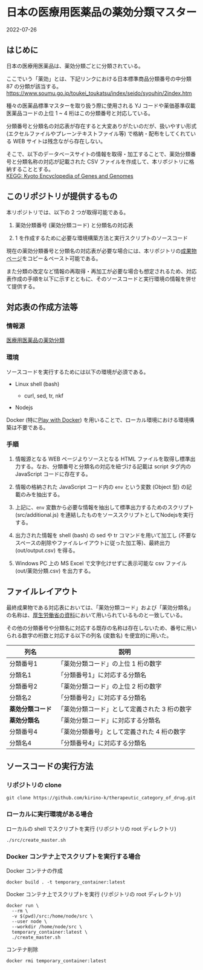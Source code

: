 # 日本の医療用医薬品の薬効分類マスター

2022-07-26


## はじめに

日本の医療用医薬品は、薬効分類ごとに分類されている。<br>

ここでいう「薬効」とは、下記リンクにおける日本標準商品分類番号の中分類 87 の分類が該当する。<br>
https://www.soumu.go.jp/toukei_toukatsu/index/seido/syouhin/2index.htm

種々の医薬品標準マスターを取り扱う際に使用される YJ コードや薬価基準収載医薬品コードの上位 1 ~ 4 桁はこの分類番号と対応している。

分類番号と分類名の対応表が存在すると大変ありがたいのだが、扱いやすい形式 (エクセルファイルやプレーンテキストファイル等) で格納・配布をしてくれている WEB サイトは残念ながら存在しない。

そこで、以下のデータベースサイトの情報を取得・加工することで、薬効分類番号と分類名称の対応が記載された CSV ファイルを作成して、本リポジトリに格納することとする。<br>
[KEGG: Kyoto Encyclopedia of Genes and Genomes](https://www.kegg.jp/kegg/)


## このリポジトリが提供するもの

本リポジトリでは、以下の 2 つが取得可能である。

1. 薬効分類番号 (薬効分類コード) と分類名の対応表 

2. 1 を作成するために必要な環境構築方法と実行スクリプトのソースコード

現在の薬効分類番号と分類名の対応表が必要な場合には、本リポジトリの[成果物ページ](https://github.com/kirino-k/therapeutic_category_of_drug/blob/main/src/out/output.csv)をコピー＆ペースト可能である。

また分類の改定など情報の再取得・再加工が必要な場合も想定されるため、対応表作成の手順を以下に示すとともに、そのソースコードと実行環境の情報を併せて提供する。


## 対応表の作成方法等

### 情報源

[医療用医薬品の薬効分類](https://www.kegg.jp/brite/jp08301)

### 環境

ソースコードを実行するためには以下の環境が必須である。

- Linux shell (bash)
    - curl, sed, tr, nkf

- Nodejs

Docker (特に[Play with Docker](https://labs.play-with-docker.com/)) を用いることで、ローカル環境における環境構築は不要である。

### 手順

1. 情報源となる WEB ページよりソースとなる HTML ファイルを取得し標準出力する。なお、分類番号と分類名の対応を紐づける記載は script タグ内の JavaScript コードに存在する。

1. 情報の格納された JavaScript コード内の `env` という変数 (Object 型) の記載のみを抽出する。

1. 上記に、`env` 変数から必要な情報を抽出して標準出力するためのスクリプト (src/additional.js) を連結したものをソーススクリプトとしてNodejsを実行する。

1. 出力された情報を shell (bash) の sed や tr コマンドを用いて加工し (不要なスペースの削除やファイルレイアウトに従った加工等)、最終出力 (out/output.csv) を得る。

1. Windows PC 上の MS Excel で文字化けせずに表示可能な csv ファイル (out/薬効分類.csv) を出力する。


## ファイルレイアウト

最終成果物である対応表においては、「薬効分類コード」および「薬効分類名」の名称は、[厚生労働省の資料](https://www.mhlw.go.jp/content/11120000/000953106.pdf)において用いられているものと一致している。

その他の分類番号や分類名に対応する既存の名称は存在しないため、番号に用いられる数字の桁数と対応する以下の列名 (変数名) を便宜的に用いた。


| 列名              | 説明                                         |
|-------------------|----------------------------------------------|
|分類番号1          | 「薬効分類コード」の上位 1 桁の数字          |
|分類名1            | 「分類番号1」に対応する分類名                |
|分類番号2          | 「薬効分類コード」の上位 2 桁の数字          |
|分類名2            | 「分類番号2」に対応する分類名                |
|**薬効分類コード** | 「薬効分類コード」として定義された 3 桁の数字|
|**薬効分類名**     | 「薬効分類コード」に対応する分類名           |
|分類番号4          | 「薬効分類番号」として定義された 4 桁の数字  |
|分類名4            | 「分類番号4」に対応する分類名                |


## ソースコードの実行方法


### リポジトリの clone

```
git clone https://github.com/kirino-k/therapeutic_category_of_drug.git
```

### ローカルに実行環境がある場合

ローカルの shell でスクリプトを実行 (リポジトリの root ディレクトリ)

```
./src/create_master.sh
```

### Docker コンテナ上でスクリプトを実行する場合

Docker コンテナの作成

```
docker build . -t temporary_container:latest
```

Docker コンテナ上でスクリプトを実行 (リポジトリの root ディレクトリ)

```
docker run \
  --rm \
  -v $(pwd)/src:/home/node/src \
  --user node \
  --workdir /home/node/src \
  temporary_container:latest \
  ./create_master.sh    
```

コンテナ削除

```
docker rmi temporary_container:latest
```
